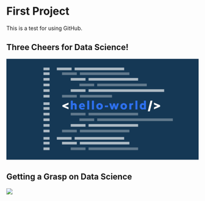 # First Project 

This is a test for using GitHub. 

## Three Cheers for Data Science!

![](Hello_World_Img.png)

## Getting a Grasp on Data Science

![](Data_in_Hand.png)
